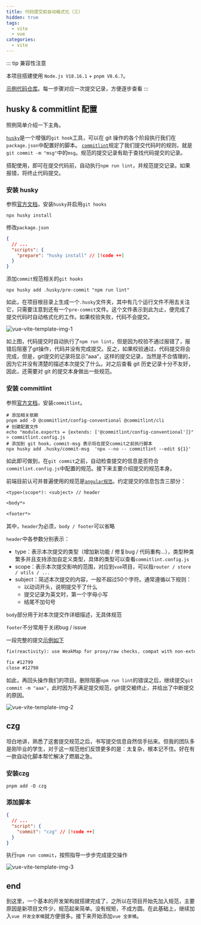 ```yaml
---
title: 代码提交前自动格式化（三）
hidden: true
tags:
  - vite
  - vue
categories:
  - vite
---
```


::: tip 兼容性注意

本项目搭建使用 `Node.js V18.16.1` + `pnpm V8.6.7`。

[示例代码仓库](https://github.com/SingleDogNo1/vue-vite-template)。每一步骤对应一次提交记录，方便逐步查看
:::

## husky & commitlint 配置

照例简单介绍一下主角。

[`husky`](https://typicode.github.io/husky/)是一个增强的`git hook`工具，可以在 git 操作的各个阶段执行我们在`package.json`中配置好的脚本。
[`commitlint`](https://commitlint.js.org/#/)规定了我们提交代码时的规则，就是`git commit -m "msg"`中的`msg`。规范的提交记录有助于查找代码提交的记录。

搭配使用，即可在提交代码前，自动执行`npm run lint`，并规范提交记录。如果报错，将终止代码提交。

### 安装 husky

参照[官方文档](https://typicode.github.io/husky/#/?id=install)，安装`husky`并启用`git hooks`

```shell
npx husky install
```

修改`package.json`

```json
{
  // ...
  "scripts": {
    "prepare": "husky install" // [!code ++]
  }
}
```

添加`commit`规范相关的`git hooks`

```shell
npx husky add .husky/pre-commit "npm run lint"
```

如此，在项目根目录上生成一个`.husky`文件夹，其中有几个运行文件不用去关注它，只需要注意到还有一个`pre-commit`文件。这个文件表示<HighlightText msg="在 git 执行 commit 之前运行，运行的脚本为 npm run lint。" />到此为止，便完成了提交代码时自动格式化的工作。如果校验失败，代码不会提交。

![vue-vite-template-img-1](/vue-vite-template-1.png)

如上图，代码提交时自动执行了`npm run lint`，但是因为校验不通过报错了，报错后阻塞了git操作，代码并没有完成提交。反之，如果校验通过，代码提交将会完成，但是，git提交的记录将显示”aaa“，这样的提交记录，当然是不合情理的，因为它并没有清楚的描述本次提交了什么。对之后查看 git 历史记录十分不友好，因此，还需要对 git 的提交本身做出一些规范。

### 安装 commitlint

参照[官方文档](https://github.com/conventional-changelog/commitlint#getting-started)，安装`commitlint`。

```shell
# 添加相关依赖
pnpm add -D @commitlint/config-conventional @commitlint/cli
# 创建配置文件
echo "module.exports = {extends: ['@commitlint/config-conventional']}" > commitlint.config.js
# 添加到 git hook，commit-msg 表示将在提交commit之前执行脚本
npx husky add .husky/commit-msg  'npx --no -- commitlint --edit ${1}'
```

如此即可做到，在`git commit`之前，自动检查提交的信息是否符合`commitlint.config.js`中配置的规范。接下来主要介绍提交的规范本身。

前端目前认可并普遍使用的规范是[`angular规范`](https://docs.google.com/document/d/1QrDFcIiPjSLDn3EL15IJygNPiHORgU1_OOAqWjiDU5Y/edit?pli=1)。约定提交的信息包含三部分：

```txt
<type>(scope*): <subject> // header

<body*>

<footer*>
```

其中，`header`为必须，`body / footer`可以省略

`header`中各参数分别表示：

* type：表示本次提交的类型（增加新功能 / 修复bug / 代码重构...），类型种类繁多并且支持添加自定义类型，具体的类型可以查看`commitlint.config.js`
* scope：表示本次提交影响的范围，对应到`vue`项目，可以指`router / store / utils / ...`
* subject：简述本次提交的内容，一般不超过50个字符。通常遵循以下规则：
  * 以动词开头，说明提交干了什么
  * 提交记录为英文时，第一个字母小写
  * 结尾不加句号

`body`部分用于对本次提交作详细描述，无具体规范

`footer`不分常用于关闭bug / issue

一段完整的提交[示例如下](https://github.com/vuejs/vue/commit/4a0d88e46e4180edc7f22e36c25df3f8ac5d60d2)

```txt
fix(reactivity): use WeakMap for proxy/raw checks, compat with non-extensible objects

fix #12799
close #12798
```

如此，再回头操作我们的项目。删除阻塞`npm run lint`的错误之后，继续提交`git commit -m "aaa"`，此时因为不满足提交规范，git提交被终止，并给出了中断提交的原因。

![vue-vite-template-img-2](/vue-vite-template-2.png)

## czg

坦白地讲，熟悉了这套提交规范之后，书写提交信息自然信手拈来。但我的团队多是刚毕业的学生，对于这一规范他们反馈更多的是：太复杂，根本记不住。好在有一款自动化脚本帮忙解决了燃眉之急。<HighlightText msg="提前说明：当前小节为命令行交互式引导生成提交内容，不表示项目只能通过该方法进行提交。熟练掌握上文提交规范的话，直接书写更反而更方便。" />

### 安装czg

```shell
pnpm add -D czg
```

### 添加脚本

```json
{
  // ...
  "script": {
    "commit": "czg" // [!code ++]
  }
}
```

执行`npm run commit`，按照指导一步步完成提交操作

![vue-vite-template-img-3](/vue-vite-template-3.png)

## end

到这里，一个基本的开发架构就搭建完成了，之所以在项目开始先加入规范，主要原因是新项目文件少，规范起来简单。没有规矩，不成方圆。在此基础上，继续加入`vue 开发全家桶`就方便很多。接下来开始添加`vue 全家桶`。
